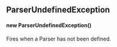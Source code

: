## ParserUndefinedException


#### new ParserUndefinedException()



Fires when a Parser has not been defined.